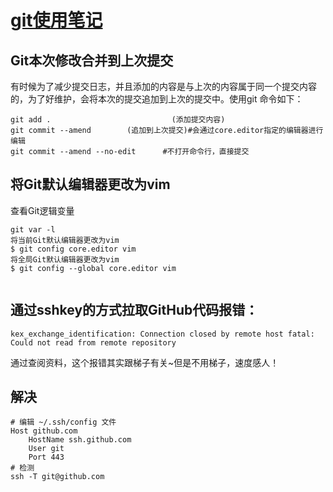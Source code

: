 # [git使用笔记](https://github.com/huaizhixu/Huaizhi-Blog/issues/5)

## Git本次修改合并到上次提交
有时候为了减少提交日志，并且添加的内容是与上次的内容属于同一个提交内容的，为了好维护，会将本次的提交追加到上次的提交中。使用git 命令如下：
```
git add .                           (添加提交内容)
git commit --amend        (追加到上次提交)#会通过core.editor指定的编辑器进行编辑
git commit --amend --no-edit      #不打开命令行，直接提交
```
## 将Git默认编辑器更改为vim
查看Git逻辑变量
```
git var -l
将当前Git默认编辑器更改为vim
$ git config core.editor vim
将全局Git默认编辑器更改为vim
$ git config --global core.editor vim


```
## 通过sshkey的方式拉取GitHub代码报错：
```
kex_exchange_identification: Connection closed by remote host fatal: Could not read from remote repository
```
通过查阅资料，这个报错其实跟梯子有关~但是不用梯子，速度感人！
## 解决
```
# 编辑 ~/.ssh/config 文件
Host github.com
    HostName ssh.github.com
    User git
    Port 443
# 检测
ssh -T git@github.com
```

